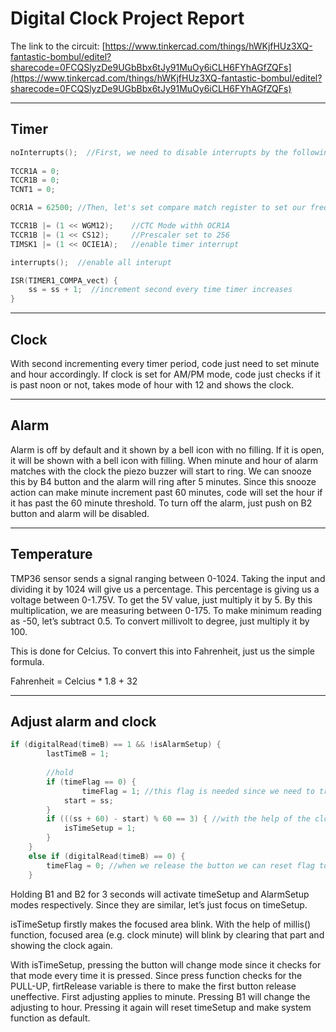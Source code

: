 # Digital Clock Project Report

The link to the circuit: [https://www.tinkercad.com/things/hWKjfHUz3XQ-fantastic-bombul/editel?sharecode=0FCQSlyzDe9UGbBbx6tJy91MuOy6iCLH6FYhAGfZQFs](https://www.tinkercad.com/things/hWKjfHUz3XQ-fantastic-bombul/editel?sharecode=0FCQSlyzDe9UGbBbx6tJy91MuOy6iCLH6FYhAGfZQFs)

---

## Timer

```cpp
noInterrupts();  //First, we need to disable interrupts by the following code. 
	
TCCR1A = 0;
TCCR1B = 0;
TCNT1 = 0;

OCR1A = 62500; //Then, let's set compare match register to set our frequency as 16MHz/256

TCCR1B |= (1 << WGM12);    //CTC Mode withh OCR1A
TCCR1B |= (1 << CS12);     //Prescaler set to 256
TIMSK1 |= (1 << OCIE1A);   //enable timer interrupt

interrupts();  //enable all interupt

ISR(TIMER1_COMPA_vect) {
	ss = ss + 1;  //increment second every time timer increases
}
```

---

## Clock

With second incrementing every timer period, code just need to set minute and hour accordingly. If clock is set for AM/PM mode, code just checks if it is past noon or not, takes mode of hour with 12 and shows the clock. 

---

## Alarm

Alarm is off by default and it shown by a bell icon with no filling. If it is open, it will be shown with a bell icon with filling. When minute and hour of alarm matches with the clock the piezo buzzer will start to ring. We can snooze this by B4 button and the alarm will ring after 5 minutes.  Since this snooze action can make minute increment past 60 minutes, code will set the hour if it has past the 60 minute threshold. To turn off the alarm, just push on B2 button and alarm will be disabled.

---

## Temperature

TMP36 sensor sends a signal ranging between 0-1024. Taking the input and dividing it by 1024 will give us a percentage. This percentage is giving us a voltage between 0-1.75V. To get the 5V value, just multiply it by 5. By this multiplication, we are measuring between 0-175. To make minimum reading as -50, let’s subtract 0.5. To convert millivolt to degree, just multiply it by 100. 

This is done for Celcius. To convert this into Fahrenheit, just us the simple formula. 

Fahrenheit = Celcius * 1.8 + 32

---

## Adjust alarm and clock

```cpp
if (digitalRead(timeB) == 1 && !isAlarmSetup) {
      	lastTimeB = 1; 
      
      	//hold
      	if (timeFlag == 0) {
	      		timeFlag = 1; //this flag is needed since we need to track if we are holding or not
          	start = ss;
        }
      	if (((ss + 60) - start) % 60 == 3) { //with the help of the clock, we can easily know we hold the button for 3 seconds
          	isTimeSetup = 1; 
        }
    }
	else if (digitalRead(timeB) == 0) {
    	timeFlag = 0; //when we release the button we can reset flag to 0
    }
```

Holding B1 and B2 for 3 seconds will activate timeSetup and AlarmSetup modes respectively. Since they are similar, let’s just focus on timeSetup.

isTimeSetup firstly makes the focused area blink. With the help of millis() function, focused area (e.g. clock minute) will blink by clearing that part and showing the clock again. 

With isTimeSetup, pressing the button will change mode since it checks for that mode every time it is pressed. Since press function checks for the PULL-UP, firtRelease variable is there to make the first button release uneffective. First adjusting applies to minute. Pressing B1 will change the adjusting to hour. Pressing it again will reset timeSetup and make system function as default.